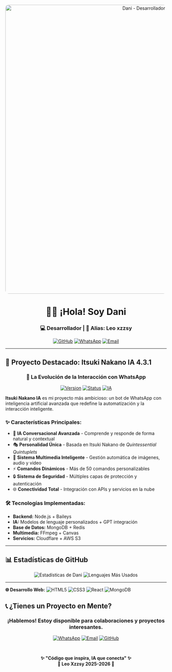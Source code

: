 <div align="center">
<img src="https://files.catbox.moe/dn6kih.jpg" width="900" height="auto" alt="Dani - Desarrollador Banner" style="border-radius: 10px;"/>

# 👋🏻 ¡Hola! Soy Dani
### **💻 Desarrollador | 🎯 Alias: Leo xzzsy**

[![GitHub](https://img.shields.io/badge/GitHub-xzzys26-181717?style=for-the-badge&logo=github)](https://github.com/xzzys26)
[![WhatsApp](https://img.shields.io/badge/WhatsApp-Contactar-25D366?style=for-the-badge&logo=whatsapp)](https://wa.me/18097769423)
[![Email](https://img.shields.io/badge/Email-xzzysultra@gmail.com-D14836?style=for-the-badge&logo=gmail)](mailto:xzzysultra@gmail.com)

</div>

---

## 🚀 **Proyecto Destacado: Itsuki Nakano IA 4.3.1**

<div align="center">

### **🤖 La Evolución de la Interacción con WhatsApp**

[![Version](https://img.shields.io/badge/Versión-4.3.1_Official-FF69B4?style=for-the-badge)](https://github.com/xzzys26)
[![Status](https://img.shields.io/badge/Estado-ACTIVO-success?style=for-the-badge)](https://github.com/xzzys26)
[![IA](https://img.shields.io/badge/Inteligencia_Artificial-Avanzada-blue?style=for-the-badge)](https://github.com/xzzys26)

</div>

**Itsuki Nakano IA** es mi proyecto más ambicioso: un bot de WhatsApp con inteligencia artificial avanzada que redefine la automatización y la interacción inteligente.

### ✨ **Características Principales:**
- 🧠 **IA Conversacional Avanzada** - Comprende y responde de forma natural y contextual
- 🎭 **Personalidad Única** - Basada en Itsuki Nakano de *Quintessential Quintuplets*
- 📁 **Sistema Multimedia Inteligente** - Gestión automática de imágenes, audio y video
- ⚡ **Comandos Dinámicos** - Más de 50 comandos personalizables
- 🔒 **Sistema de Seguridad** - Múltiples capas de protección y autenticación
- 🌐 **Conectividad Total** - Integración con APIs y servicios en la nube

### 🛠 **Tecnologías Implementadas:**
- **Backend:** Node.js + Baileys
- **IA:** Modelos de lenguaje personalizados + GPT integración
- **Base de Datos:** MongoDB + Redis
- **Multimedia:** FFmpeg + Canvas
- **Servicios:** Cloudflare + AWS S3

---

## 📊 **Estadísticas de GitHub**

<div align="center">

![Estadísticas de Dani](https://github-readme-stats.vercel.app/api?username=xzzys26&show_icons=true&theme=radical&hide_title=true&hide_border=true&include_all_commits=true)
![Lenguajes Más Usados](https://github-readme-stats.vercel.app/api/top-langs/?username=xzzys26&layout=compact&theme=radical&langs_count=8&hide_border=true)

</div>

---

**🌐 Desarrollo Web:**
![HTML5](https://img.shields.io/badge/HTML5-E34F26?style=for-the-badge&logo=html5&logoColor=white)
![CSS3](https://img.shields.io/badge/CSS3-1572B6?style=for-the-badge&logo=css3&logoColor=white)
![React](https://img.shields.io/badge/React-61DAFB?style=for-the-badge&logo=react&logoColor=black)
![MongoDB](https://img.shields.io/badge/MongoDB-47A248?style=for-the-badge&logo=mongodb&logoColor=white)

## 📞 **¿Tienes un Proyecto en Mente?**

<div align="center">

### **¡Hablemos! Estoy disponible para colaboraciones y proyectos interesantes.**

[![WhatsApp](https://img.shields.io/badge/WhatsApp-https://wa.me/16503058299-25D366?style=for-the-badge&logo=whatsapp&logoColor=white)](https://wa.me/18097769423)
[![Email](https://img.shields.io/badge/Email-xzzysultra@gmail.com-D14836?style=for-the-badge&logo=gmail&logoColor=white)](mailto:xzzysultra@gmail.com)
[![GitHub](https://img.shields.io/badge/Portafolio-xzzys26-181717?style=for-the-badge&logo=github&logoColor=white)](https://github.com/xzzys26)

<br>

**✨ "Código que inspira, IA que conecta" ✨**  
**🎌 Leo Xzzsy 2025-2026 🎌**

</div>